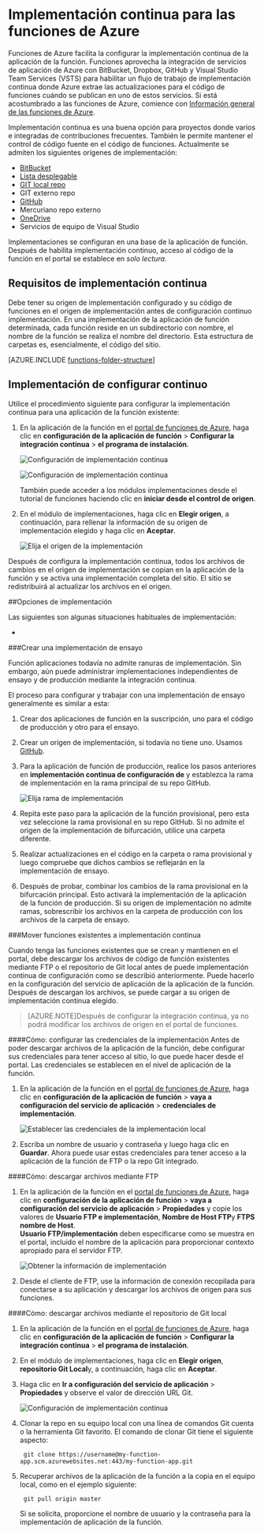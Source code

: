 <properties
   pageTitle="Implementación continua para las funciones de Azure | Microsoft Azure"
   description="Usar funciones de implementación continua de servicio de la aplicación de Azure publicar sus funciones de Azure."
   services="functions"
   documentationCenter="na"
   authors="ggailey777"
   manager="erikre"
   editor=""
   tags=""
   />

<tags
   ms.service="functions"
   ms.devlang="multiple"
   ms.topic="article"
   ms.tgt_pltfrm="multiple"
   ms.workload="na"
   ms.date="09/25/2016"
   ms.author="glenga"/>

# <a name="continuous-deployment-for-azure-functions"></a>Implementación continua para las funciones de Azure 

Funciones de Azure facilita la configurar la implementación continua de la aplicación de la función. Funciones aprovecha la integración de servicios de aplicación de Azure con BitBucket, Dropbox, GitHub y Visual Studio Team Services (VSTS) para habilitar un flujo de trabajo de implementación continua donde Azure extrae las actualizaciones para el código de funciones cuándo se publican en uno de estos servicios. Si está acostumbrado a las funciones de Azure, comience con [Información general de las funciones de Azure](functions-overview.md).

Implementación continua es una buena opción para proyectos donde varios e integradas de contribuciones frecuentes. También le permite mantener el control de código fuente en el código de funciones. Actualmente se admiten los siguientes orígenes de implementación:

+ [BitBucket](https://bitbucket.org/)
+ [Lista desplegable](https://bitbucket.org/)
+ [GIT local repo](../app-service-web/app-service-deploy-local-git.md)
+ GIT externo repo
+ [GitHub]
+ Mercuriano repo externo
+ [OneDrive](https://onedrive.live.com/)
+ Servicios de equipo de Visual Studio

Implementaciones se configuran en una base de la aplicación de función. Después de habilita implementación continuo, acceso al código de la función en el portal se establece en *solo lectura*.

## <a name="continuous-deployment-requirements"></a>Requisitos de implementación continua

Debe tener su origen de implementación configurado y su código de funciones en el origen de implementación antes de configuración continuo implementación. En una implementación de la aplicación de función determinada, cada función reside en un subdirectorio con nombre, el nombre de la función se realiza el nombre del directorio. Esta estructura de carpetas es, esencialmente, el código del sitio. 

[AZURE.INCLUDE [functions-folder-structure](../../includes/functions-folder-structure.md)]

## <a name="setting-up-continuous-deployment"></a>Implementación de configurar continuo

Utilice el procedimiento siguiente para configurar la implementación continua para una aplicación de la función existente:

1. En la aplicación de la función en el [portal de funciones de Azure](https://functions.azure.com/signin), haga clic en **configuración de la aplicación de función** > **Configurar la integración continua** > **el programa de instalación**.

    ![Configuración de implementación continua](./media/functions-continuous-deployment/setup-deployment.png)
    
    ![Configuración de implementación continua](./media/functions-continuous-deployment/setup-deployment-1.png)
    
    También puede acceder a los módulos implementaciones desde el tutorial de funciones haciendo clic en **iniciar desde el control de origen**.

2. En el módulo de implementaciones, haga clic en **Elegir origen**, a continuación, para rellenar la información de su origen de implementación elegido y haga clic en **Aceptar**.

    ![Elija el origen de la implementación](./media/functions-continuous-deployment/choose-deployment-source.png)

Después de configura la implementación continua, todos los archivos de cambios en el origen de implementación se copian en la aplicación de la función y se activa una implementación completa del sitio. El sitio se redistribuirá al actualizar los archivos en el origen.


##<a name="deployment-options"></a>Opciones de implementación

Las siguientes son algunas situaciones habituales de implementación:

+ 

###<a name="create-a-staging-deployment"></a>Crear una implementación de ensayo

Función aplicaciones todavía no admite ranuras de implementación. Sin embargo, aún puede administrar implementaciones independientes de ensayo y de producción mediante la integración continua.

El proceso para configurar y trabajar con una implementación de ensayo generalmente es similar a esta:

1. Crear dos aplicaciones de función en la suscripción, uno para el código de producción y otro para el ensayo. 

2. Crear un origen de implementación, si todavía no tiene uno. Usamos [GitHub].
 
3. Para la aplicación de función de producción, realice los pasos anteriores en **implementación continua de configuración de** y establezca la rama de implementación en la rama principal de su repo GitHub.

    ![Elija rama de implementación](./media/functions-continuous-deployment/choose-deployment-branch.png)

4. Repita este paso para la aplicación de la función provisional, pero esta vez seleccione la rama provisional en su repo GitHub. Si no admite el origen de la implementación de bifurcación, utilice una carpeta diferente.
 
5. Realizar actualizaciones en el código en la carpeta o rama provisional y luego compruebe que dichos cambios se reflejarán en la implementación de ensayo.

6. Después de probar, combinar los cambios de la rama provisional en la bifurcación principal. Esto activará la implementación de la aplicación de la función de producción. Si su origen de implementación no admite ramas, sobrescribir los archivos en la carpeta de producción con los archivos de la carpeta de ensayo.

###<a name="move-existing-functions-to-continuous-deployment"></a>Mover funciones existentes a implementación continua

Cuando tenga las funciones existentes que se crean y mantienen en el portal, debe descargar los archivos de código de función existentes mediante FTP o el repositorio de Git local antes de puede implementación continua de configuración como se describió anteriormente. Puede hacerlo en la configuración del servicio de aplicación de la aplicación de la función. Después de descargan los archivos, se puede cargar a su origen de implementación continua elegido.

>[AZURE.NOTE]Después de configurar la integración continua, ya no podrá modificar los archivos de origen en el portal de funciones.

####<a name="how-to-configure-deployment-credentials"></a>Cómo: configurar las credenciales de la implementación
Antes de poder descargar archivos de la aplicación de la función, debe configurar sus credenciales para tener acceso al sitio, lo que puede hacer desde el portal. Las credenciales se establecen en el nivel de aplicación de la función.

1. En la aplicación de la función en el [portal de funciones de Azure](https://functions.azure.com/signin), haga clic en **configuración de la aplicación de función** > **vaya a configuración del servicio de aplicación** > **credenciales de implementación**.

    ![Establecer las credenciales de la implementación local](./media/functions-continuous-deployment/setup-deployment-credentials.png)

2. Escriba un nombre de usuario y contraseña y luego haga clic en **Guardar**. Ahora puede usar estas credenciales para tener acceso a la aplicación de la función de FTP o la repo Git integrado.

####<a name="how-to-download-files-using-ftp"></a>Cómo: descargar archivos mediante FTP

1. En la aplicación de la función en el [portal de funciones de Azure](https://functions.azure.com/signin), haga clic en **configuración de la aplicación de función** > **vaya a configuración del servicio de aplicación** > **Propiedades** y copie los valores de **Usuario FTP e implementación**, **Nombre de Host FTP**y **FTPS nombre de Host**.  
**Usuario FTP/implementación** deben especificarse como se muestra en el portal, incluido el nombre de la aplicación para proporcionar contexto apropiado para el servidor FTP.

    ![Obtener la información de implementación](./media/functions-continuous-deployment/get-deployment-credentials.png)
    
2. Desde el cliente de FTP, use la información de conexión recopilada para conectarse a su aplicación y descargar los archivos de origen para sus funciones.

####<a name="how-to-download-files-using-the-local-git-repository"></a>Cómo: descargar archivos mediante el repositorio de Git local

1. En la aplicación de la función en el [portal de funciones de Azure](https://functions.azure.com/signin), haga clic en **configuración de la aplicación de función** > **Configurar la integración continua** > **el programa de instalación**.

2. En el módulo de implementaciones, haga clic en **Elegir origen**, **repositorio Git Local**y, a continuación, haga clic en **Aceptar**.
 
3. Haga clic en **Ir a configuración del servicio de aplicación** > **Propiedades** y observe el valor de dirección URL Git. 
    
    ![Configuración de implementación continua](./media/functions-continuous-deployment/get-local-git-deployment-url.png)

4. Clonar la repo en su equipo local con una línea de comandos Git cuenta o la herramienta Git favorito. El comando de clonar Git tiene el siguiente aspecto:

        git clone https://username@my-function-app.scm.azurewebsites.net:443/my-function-app.git

5. Recuperar archivos de la aplicación de la función a la copia en el equipo local, como en el ejemplo siguiente:

        git pull origin master

    Si se solicita, proporcione el nombre de usuario y la contraseña para la implementación de aplicación de la función.  


[GitHub]: https://github.com/
